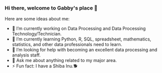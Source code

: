 ### Hi there, welcome to Gabby's place 👋


Here are some ideas about me:

- 🔭 I’m currently working on Data Processing and Data Processing Technology/Technician.
- 🌱 I’m currently learning Python, R, SQL, spreadsheet, mathematics, statistics, and other data professionals need to learn.
- 🤔 I’m looking for help with becoming an excellent data processing and analysis staff.
- 💬 Ask me about anything related to my major area.
- ⚡ Fun fact: I have a Shiba Inu.🐕

